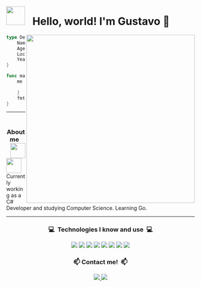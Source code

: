 <h1>
    <img  width=50 src="https://github.com/adeptusgb/adeptusgb/assets/101028265/3637659d-cffb-4a9c-b2db-6a0c1801c1b6"/>
     &nbsp Hello, world! I'm Gustavo 👋 
</h1>

<img width=450 align="right" src="https://github.com/adeptusgb/adeptusgb/assets/101028265/929479e2-8322-4bc0-9016-9a6a98d4ea93"/>

```go
type Dev struct {
	Name              string
	Age               int
	Location          string
	YearsOfExperience int
}

func main() {
	me := Dev {
		"Gustavo Bruno", 21, "Brazil", 1,
	}
	fmt.Println(me)
}
```
---

<h3 align="center">
    &nbsp About me &nbsp
    <img align="right" width=40 src="https://github.com/adeptusgb/adeptusgb/assets/101028265/52efd172-54fe-4c06-9fd9-aace54f40e64">
    <img align="left" width=40 src="https://github.com/adeptusgb/adeptusgb/assets/101028265/52efd172-54fe-4c06-9fd9-aace54f40e64">
</h3>

Currently working as a C# Developer and studying Computer Science. Learning Go.

---

<h3 align="center">
    <p>💻&nbsp Technologies I know and use &nbsp💻</p>
    <img src="https://img.shields.io/badge/TypeScript-E9498A?style=for-the-badge&logo=typescript&logoColor=white"/>
    <img src="https://img.shields.io/badge/Python-E9498A?style=for-the-badge&logo=python&logoColor=white"/>
    <img src="https://img.shields.io/badge/Java-E9498A?style=for-the-badge&logo=openjdk&logoColor=white"/>
    <img src="https://img.shields.io/badge/C%23-E9498A?style=for-the-badge&logo=visualstudio&logoColor=white"/>
    <img src="https://img.shields.io/badge/Go-E9498A?style=for-the-badge&logo=go&logoColor=white"/>
    <img src="https://img.shields.io/badge/GIT-E9498A?style=for-the-badge&logo=git&logoColor=white"/>
    <img src="https://img.shields.io/badge/PostgreSQL-E9498A?style=for-the-badge&logo=postgresql&logoColor=white"/>
    <img src="https://img.shields.io/badge/MongoDB-E9498A?style=for-the-badge&logo=mongodb&logoColor=white"/>
</h3>
<h3 align="center">
    <p>📫&nbspContact me! &nbsp📫</p>
    <a href="https://www.linkedin.com/in/gustavobrunodemelo/" target="_blank" >
        <img src="https://img.shields.io/badge/LinkedIn-CB97DB?style=for-the-badge&logo=linkedin&logoColor=white" target="_blank">
    </a>
    <a href="mailto:gustavobrunodemelo@gmail.com" target="_blank" >
        <img src="https://img.shields.io/badge/Gmail-CB97DB?style=for-the-badge&logo=gmail&logoColor=white" target="_blank">
    </a>
</h3>

